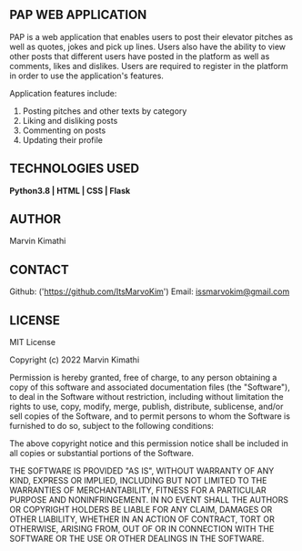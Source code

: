 ## PAP WEB APPLICATION


PAP is a web application that enables users to post their elevator pitches as well as quotes, jokes
 and pick up lines. Users also have the ability to view other posts that different users have posted in the platform as well as comments, likes and dislikes. Users are required to register in the platform in order to use the application's features.

Application features include:

1. Posting pitches and other texts by category
2. Liking and disliking posts
3. Commenting on posts
4. Updating their profile

## TECHNOLOGIES USED

**Python3.8 | HTML | CSS | Flask**

## AUTHOR

Marvin Kimathi

## CONTACT

Github: ('https://github.com/ItsMarvoKim')
Email: issmarvokim@gmail.com

## LICENSE
MIT License

Copyright (c) 2022 Marvin Kimathi

Permission is hereby granted, free of charge, to any person obtaining a copy
of this software and associated documentation files (the "Software"), to deal
in the Software without restriction, including without limitation the rights
to use, copy, modify, merge, publish, distribute, sublicense, and/or sell
copies of the Software, and to permit persons to whom the Software is
furnished to do so, subject to the following conditions:

The above copyright notice and this permission notice shall be included in all
copies or substantial portions of the Software.

THE SOFTWARE IS PROVIDED "AS IS", WITHOUT WARRANTY OF ANY KIND, EXPRESS OR
IMPLIED, INCLUDING BUT NOT LIMITED TO THE WARRANTIES OF MERCHANTABILITY,
FITNESS FOR A PARTICULAR PURPOSE AND NONINFRINGEMENT. IN NO EVENT SHALL THE
AUTHORS OR COPYRIGHT HOLDERS BE LIABLE FOR ANY CLAIM, DAMAGES OR OTHER
LIABILITY, WHETHER IN AN ACTION OF CONTRACT, TORT OR OTHERWISE, ARISING FROM,
OUT OF OR IN CONNECTION WITH THE SOFTWARE OR THE USE OR OTHER DEALINGS IN THE
SOFTWARE.